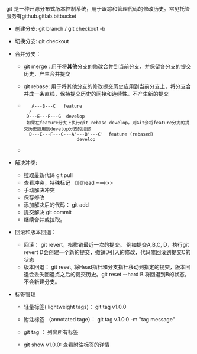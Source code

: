 git 是一种开源分布式版本控制系统，用于跟踪和管理代码的修改历史。常见托管服务有github.gitlab.bitbucket



 - 创建分支: git branch / git checkout -b 

  - 切换分支: git checkout 

  - 合并分支：

      -  git merge : 用于将**其他**分支的修改合并到当前分支，并保留各分支的提交历史，产生合并提交

      - git rebase: 用于将其他分支的修改提交历史应用到当前分支上，将分支合并成一条直线，保持提交历史的间接和连续性。不产生新的提交

      - ```
           A---B---C   feature
          /
         D---E---F---G  develop
         如果在feature分支上执行git rebase develop，则Git会将feature分支的提交历史应用到develop分支的顶部
          D---E---F---G---A'---B'---C'  feature (rebased)
                            develop
        
        ```

      - 

  - 解决冲突:

      - 拉取最新代码 git pull
      - 查看冲突，特殊标记 《《《head  ===>>>
      - 手动解决冲突
      - 保存修改
      - 添加解决后的代码： git add 
      - 提交解决 git commit
      - 继续合并或拉取。

- 回滚和版本回退：

  - 回滚： git revert，指撤销最近一次的提交。 例如提交A,B,C, D，执行git revert D会创建一个新的提交，撤销D引入的修改，代码库回滚到提交C的状态
  - 版本回退： git reset, 将Head指针和分支指针移动到指定的提交，版本回退会丢失回退点之后的提交历史。git reset --hard B 将回退到B的状态。不会新建分支。

- 标签管理

  - 轻量标签( lightweight tags)： git tag v1.0.0
  - 附注标签 （annotated tage）： git tag v.1.0.0 -m "tag message"

  - git tag ： 列出所有标签
  - git show v1.0.0: 查看附注标签的详情
